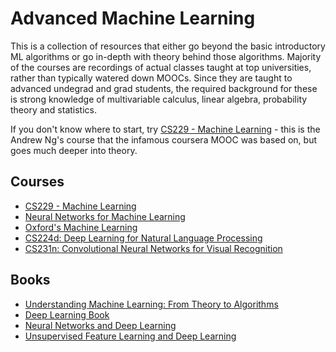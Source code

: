 # Advanced Machine Learning

This is a collection of resources that either go beyond the basic introductory ML algorithms or go in-depth with theory behind those algorithms. Majority of the courses are recordings of actual classes taught at top universities, rather than typically watered down MOOCs. Since they are taught to advanced undegrad and grad students, the required background for these is strong knowledge of multivariable calculus, linear algebra, probability theory and statistics.

If you don't know where to start, try [CS229 - Machine Learning](https://see.stanford.edu/Course/CS229) - this is the Andrew Ng's course that the infamous coursera MOOC was based on, but goes much deeper into theory.

## Courses

* [CS229 - Machine Learning](https://see.stanford.edu/Course/CS229)
* [Neural Networks for Machine Learning](https://www.coursera.org/course/neuralnets)
* [Oxford's Machine Learning](https://www.cs.ox.ac.uk/people/nando.defreitas/machinelearning/)
* [CS224d: Deep Learning for Natural Language Processing](http://cs224d.stanford.edu/)
* [CS231n: Convolutional Neural Networks for Visual Recognition](http://cs231n.stanford.edu/)

## Books

* [Understanding Machine Learning: From Theory to Algorithms](http://www.cs.huji.ac.il/~shais/UnderstandingMachineLearning/)
* [Deep Learning Book](http://www.deeplearningbook.org/)
* [Neural Networks and Deep Learning](http://neuralnetworksanddeeplearning.com/)
* [Unsupervised Feature Learning and Deep Learning](http://ufldl.stanford.edu/wiki/index.php/UFLDL_Tutorial)
